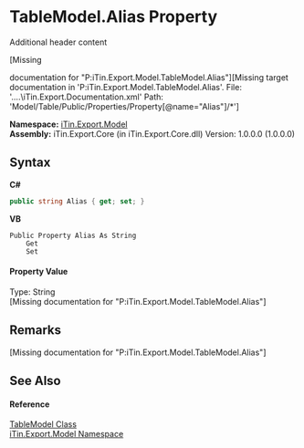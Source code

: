 # TableModel.Alias Property 
Additional header content 

\[Missing <summary> documentation for "P:iTin.Export.Model.TableModel.Alias"\]\[Missing <include> target documentation in 'P:iTin.Export.Model.TableModel.Alias'.  File: '..\..\iTin.Export.Documentation.xml' Path: 'Model/Table/Public/Properties/Property[@name="Alias"]/*'\]

**Namespace:**&nbsp;<a href="N_iTin_Export_Model">iTin.Export.Model</a><br />**Assembly:**&nbsp;iTin.Export.Core (in iTin.Export.Core.dll) Version: 1.0.0.0 (1.0.0.0)

## Syntax

**C#**<br />
``` C#
public string Alias { get; set; }
```

**VB**<br />
``` VB
Public Property Alias As String
	Get
	Set
```


#### Property Value
Type: String<br />\[Missing <value> documentation for "P:iTin.Export.Model.TableModel.Alias"\]

## Remarks
\[Missing <remarks> documentation for "P:iTin.Export.Model.TableModel.Alias"\]

## See Also


#### Reference
<a href="T_iTin_Export_Model_TableModel">TableModel Class</a><br /><a href="N_iTin_Export_Model">iTin.Export.Model Namespace</a><br />